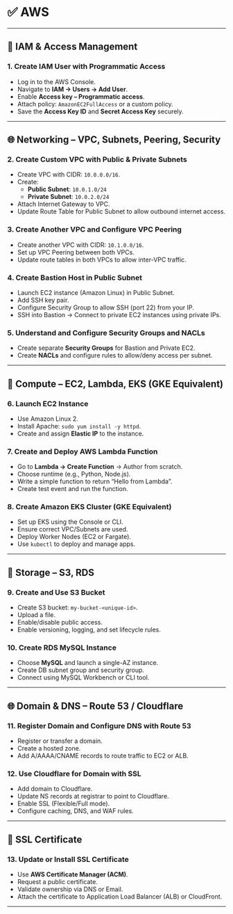 # ✅ AWS
---

## 👤 IAM & Access Management

### 1. Create IAM User with Programmatic Access
- Log in to the AWS Console.
- Navigate to **IAM → Users → Add User**.
- Enable **Access key – Programmatic access**.
- Attach policy: `AmazonEC2FullAccess` or a custom policy.
- Save the **Access Key ID** and **Secret Access Key** securely.

---

## 🌐 Networking – VPC, Subnets, Peering, Security

### 2. Create Custom VPC with Public & Private Subnets
- Create VPC with CIDR: `10.0.0.0/16`.
- Create:
  - **Public Subnet**: `10.0.1.0/24`
  - **Private Subnet**: `10.0.2.0/24`
- Attach Internet Gateway to VPC.
- Update Route Table for Public Subnet to allow outbound internet access.

### 3. Create Another VPC and Configure VPC Peering
- Create another VPC with CIDR: `10.1.0.0/16`.
- Set up VPC Peering between both VPCs.
- Update route tables in both VPCs to allow inter-VPC traffic.

### 4. Create Bastion Host in Public Subnet
- Launch EC2 instance (Amazon Linux) in Public Subnet.
- Add SSH key pair.
- Configure Security Group to allow SSH (port 22) from your IP.
- SSH into Bastion → Connect to private EC2 instances using private IPs.

### 5. Understand and Configure Security Groups and NACLs
- Create separate **Security Groups** for Bastion and Private EC2.
- Create **NACLs** and configure rules to allow/deny access per subnet.

---

## 🧠 Compute – EC2, Lambda, EKS (GKE Equivalent)

### 6. Launch EC2 Instance
- Use Amazon Linux 2.
- Install Apache: `sudo yum install -y httpd`.
- Create and assign **Elastic IP** to the instance.

### 7. Create and Deploy AWS Lambda Function
- Go to **Lambda → Create Function** → Author from scratch.
- Choose runtime (e.g., Python, Node.js).
- Write a simple function to return “Hello from Lambda”.
- Create test event and run the function.

### 8. Create Amazon EKS Cluster (GKE Equivalent)
- Set up EKS using the Console or CLI.
- Ensure correct VPC/Subnets are used.
- Deploy Worker Nodes (EC2 or Fargate).
- Use `kubectl` to deploy and manage apps.

---

## 💾 Storage – S3, RDS

### 9. Create and Use S3 Bucket
- Create S3 bucket: `my-bucket-<unique-id>`.
- Upload a file.
- Enable/disable public access.
- Enable versioning, logging, and set lifecycle rules.

### 10. Create RDS MySQL Instance
- Choose **MySQL** and launch a single-AZ instance.
- Create DB subnet group and security group.
- Connect using MySQL Workbench or CLI tool.

---

## 🌐 Domain & DNS – Route 53 / Cloudflare

### 11. Register Domain and Configure DNS with Route 53
- Register or transfer a domain.
- Create a hosted zone.
- Add A/AAAA/CNAME records to route traffic to EC2 or ALB.

### 12. Use Cloudflare for Domain with SSL
- Add domain to Cloudflare.
- Update NS records at registrar to point to Cloudflare.
- Enable SSL (Flexible/Full mode).
- Configure caching, DNS, and WAF rules.

---

## 🔐 SSL Certificate

### 13. Update or Install SSL Certificate
- Use **AWS Certificate Manager (ACM)**.
- Request a public certificate.
- Validate ownership via DNS or Email.
- Attach the certificate to Application Load Balancer (ALB) or CloudFront.

---
